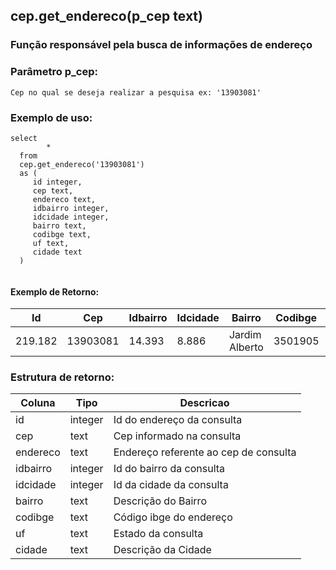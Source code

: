 ## cep.get_endereco(p_cep text)

###  Função responsável pela busca de informações de endereço

### Parâmetro p_cep:
```
Cep no qual se deseja realizar a pesquisa ex: '13903081'
```

### Exemplo de uso:
```
select 
        * 
  from 
  cep.get_endereco('13903081') 
  as (
     id integer,
     cep text,
     endereco text,
     idbairro integer,
     idcidade integer,
     bairro text,
     codibge text,
     uf text,
     cidade text
  )
  
```

#### Exemplo de Retorno:
| Id          | Cep       |  Idbairro |  Idcidade | Bairro         | Codibge | UF | Cidade |
| ----------- | --------- |-----------|-----------|----------------|---------|----|--------|
| 219.182     | 13903081  | 14.393    |   8.886   | Jardim Alberto | 3501905 | SP | Amparo |

### Estrutura de retorno:

| Coluna      | Tipo        |  Descricao           |
| ----------- | ----------- |----------------------|
| id      | integer       | Id do endereço da consulta
| cep   | text       | Cep informado na consulta
| endereco   | text        | Endereço referente ao cep de consulta 
| idbairro   | integer        | Id do bairro da consulta
| idcidade   | integer        | Id da cidade da consulta
| bairro  | text        |Descrição do Bairro
| codibge  | text        |Código ibge do endereço 
| uf  | text        |Estado da consulta
| cidade  | text        |Descrição da Cidade








